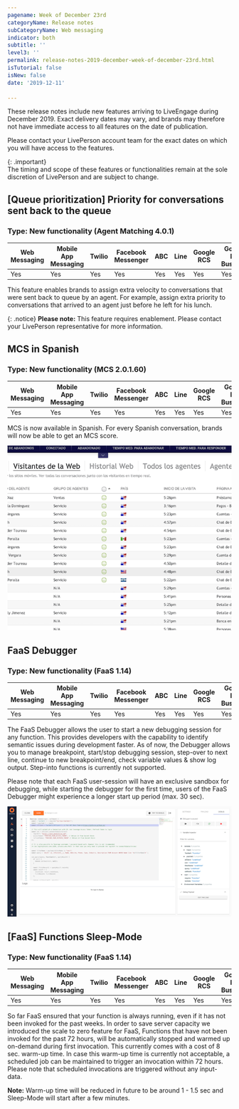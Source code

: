 ```yaml
---
pagename: Week of December 23rd
categoryName: Release notes
subCategoryName: Web messaging
indicator: both
subtitle: ''
level3: ''
permalink: release-notes-2019-december-week-of-december-23rd.html
isTutorial: false
isNew: false
date: '2019-12-11'

---
```

These release notes include new features arriving to LiveEngage during December 2019. Exact delivery dates may vary, and brands may therefore not have immediate access to all features on the date of publication.

Please contact your LivePerson account team for the exact dates on which you will have access to the features.

{: .important}  
The timing and scope of these features or functionalities remain at the sole discretion of LivePerson and are subject to change.

## [Queue prioritization] Priority for conversations sent back to the queue

### Type: New functionality (Agent Matching 4.0.1)

<div class="tablecontainer">
<table class="releasenotes">
<thead>
<tr class="categoryrow">
<th>Web Messaging</th>
<th>Mobile App Messaging</th>
<th>Twilio</th>
<th>Facebook Messenger</th>
<th>ABC</th>
<th>Line</th>
<th>Google RCS</th>
<th>Google My Business</th>
<th>WhatsApp Business</th>
<th>CM</th>
<th>WeChat</th>
<th>Chat</th>
</tr>
</thead>
<tbody>
<tr>
<td>Yes</td>
<td>Yes</td>
<td>Yes</td>
<td>Yes</td>
<td>Yes</td>
<td>Yes</td>
<td>Yes</td>
<td>Yes</td>
<td>Yes</td>
<td>Yes</td>
<td>Yes</td>
<td>No</td>
</tr>
</tbody>
</table>
</div>

This feature enables brands to assign extra velocity to conversations that were sent back to queue by an agent. For example, assign extra priority to conversations that arrived to an agent just before he left for his lunch.

{: .notice} **Please note:** This feature requires enablement. Please contact your LivePerson representative for more information. 

## MCS in Spanish 

### Type: New functionality (MCS 2.0.1.60)

<div class="tablecontainer">
<table class="releasenotes">
<thead>
<tr class="categoryrow">
<th>Web Messaging</th>
<th>Mobile App Messaging</th>
<th>Twilio</th>
<th>Facebook Messenger</th>
<th>ABC</th>
<th>Line</th>
<th>Google RCS</th>
<th>Google My Business</th>
<th>WhatsApp Business</th>
<th>CM</th>
<th>WeChat</th>
<th>Chat</th>
</tr>
</thead>
<tbody>
<tr>
<td>Yes</td>
<td>Yes</td>
<td>Yes</td>
<td>Yes</td>
<td>Yes</td>
<td>Yes</td>
<td>Yes</td>
<td>Yes</td>
<td>Yes</td>
<td>Yes</td>
<td>Yes</td>
<td>Yes</td>
</tr>
</tbody>
</table>
</div>

MCS is now available in Spanish. For every Spanish conversation, brands will now be able to get an MCS score. 

![](img/week-of-december-23rd-1.png)

## FaaS Debugger 

### Type: New functionality (FaaS 1.14)

<div class="tablecontainer">
<table class="releasenotes">
<thead>
<tr class="categoryrow">
<th>Web Messaging</th>
<th>Mobile App Messaging</th>
<th>Twilio</th>
<th>Facebook Messenger</th>
<th>ABC</th>
<th>Line</th>
<th>Google RCS</th>
<th>Google My Business</th>
<th>WhatsApp Business</th>
<th>CM</th>
<th>WeChat</th>
<th>Chat</th>
</tr>
</thead>
<tbody>
<tr>
<td>Yes</td>
<td>Yes</td>
<td>Yes</td>
<td>Yes</td>
<td>Yes</td>
<td>Yes</td>
<td>Yes</td>
<td>Yes</td>
<td>Yes</td>
<td>N/A</td>
<td>Yes</td>
<td>Yes</td>
</tr>
</tbody>
</table>
</div>

The FaaS Debugger allows the user to start a new debugging session for any function. This provides developers with the capability to identify semantic issues during development faster.
As of now, the Debugger allows you to manage breakpoint, start/stop debugging session, step-over to next line, continue to new breakpoint/end, check variable values & show log output. Step-into functions is currently not supported.

Please note that each FaaS user-session will have an exclusive sandbox for debugging, while starting the debugger for the first time, users of the FaaS Debugger might experience a longer start up period (max. 30 sec).

![](img/week-of-december-23rd-2.png)

## [FaaS] Functions Sleep-Mode

### Type: New functionality (FaaS 1.14)

<div class="tablecontainer">
<table class="releasenotes">
<thead>
<tr class="categoryrow">
<th>Web Messaging</th>
<th>Mobile App Messaging</th>
<th>Twilio</th>
<th>Facebook Messenger</th>
<th>ABC</th>
<th>Line</th>
<th>Google RCS</th>
<th>Google My Business</th>
<th>WhatsApp Business</th>
<th>CM</th>
<th>WeChat</th>
<th>Chat</th>
</tr>
</thead>
<tbody>
<tr>
<td>Yes</td>
<td>Yes</td>
<td>Yes</td>
<td>Yes</td>
<td>Yes</td>
<td>Yes</td>
<td>Yes</td>
<td>Yes</td>
<td>Yes</td>
<td>N/A</td>
<td>Yes</td>
<td>Yes</td>
</tr>
</tbody>
</table>
</div>

So far FaaS ensured that your function is always running, even if it has not been invoked for the past weeks. In order to save server capacity we introduced the scale to zero feature for FaaS, Functions that have not been invoked for the past 72 hours, will be automatically stopped and warmed up on-demand during first invocation. This currently comes with a cost of 8 sec. warm-up time. In case this warm-up time is currently not acceptable, a scheduled job can be maintained to trigger an invocation within 72 hours. Please note that scheduled invocations are triggered without any input-data.

**Note:** Warm-up time will be reduced in future to be around 1 - 1.5 sec and Sleep-Mode will start after a few minutes.

